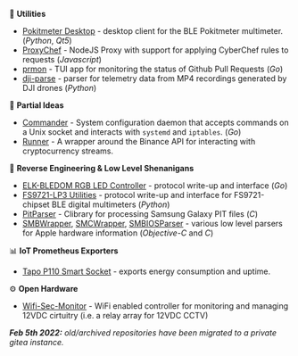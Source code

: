 🧰 **Utilities**
- [Pokitmeter Desktop](https://github.com/FergusInLondon/pokitmeter-desktop) - desktop client for the BLE Pokitmeter multimeter. (*Python*, *Qt5*)
- [ProxyChef](https://github.com/FergusInLondon/ProxyChef) - NodeJS Proxy with support for applying CyberChef rules to requests (*Javascript*)
- [prmon](https://github.com/FergusInLondon/prmon) - TUI app for monitoring the status of Github Pull Requests (*Go*)
- [dji-parse](https://github.com/FergusInLondon/dji_parse) - parser for telemetry data from MP4 recordings generated by DJI drones (*Python*)

🚧 **Partial Ideas**

- [Commander](https://github.com/FergusInLondon/Commander) - System configuration daemon that accepts commands on a Unix socket and interacts with `systemd` and `iptables`. (*Go*)
- [Runner](https://github.com/FergusInLondon/Runner) - A wrapper around the Binance API for interacting with cryptocurrency streams.

🔧 **Reverse Engineering & Low Level Shenanigans**
 - [ELK-BLEDOM RGB LED Controller](https://github.com/FergusInLondon/ELK-BLEDOM) - protocol write-up and interface (*Go*)
- [FS9721-LP3 Utilities](https://github.com/FergusInLondon/fs9721-utils) - protocol write-up and interface for FS9721-chipset BLE digital multimeters (*Python*)
- [PitParser](https://github.com/FergusInLondon/PitParser) - Clibrary for processing Samsung Galaxy PIT files (*C*)
- [SMBWrapper](https://github.com/FergusInLondon/SMBWrapper), [SMCWrapper](https://github.com/FergusInLondon/SMCWrapper), [SMBIOSParser](https://github.com/FergusInLondon/SMBIOSParser) - various low level parsers for Apple hardware information (*Objective-C* and *C*)

📊 **IoT Prometheus Exporters**
- [Tapo P110 Smart Socket](https://github.com/FergusInLondon/Tapo-P110-Prometheus-Exporter) - exports energy consumption and uptime.

⚙️ **Open Hardware**
- [Wifi-Sec-Monitor](https://github.com/FergusInLondon/wifi-sec-monitor) - WiFi enabled controller for monitoring and managing 12VDC cirtuitry (i.e. a relay array for 12VDC CCTV)

_**Feb 5th 2022:** old/archived repositories have been migrated to a private gitea instance._

